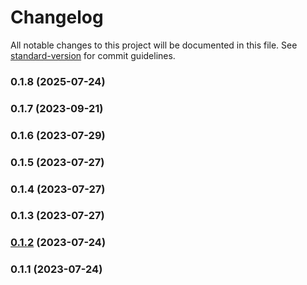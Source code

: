 # Changelog

All notable changes to this project will be documented in this file. See [standard-version](https://github.com/conventional-changelog/standard-version) for commit guidelines.

### 0.1.8 (2025-07-24)

### 0.1.7 (2023-09-21)

### 0.1.6 (2023-07-29)

### 0.1.5 (2023-07-27)

### 0.1.4 (2023-07-27)

### 0.1.3 (2023-07-27)

### [0.1.2](https://github.com/iErik/react-generics/compare/v0.1.1...v0.1.2) (2023-07-24)

### 0.1.1 (2023-07-24)

